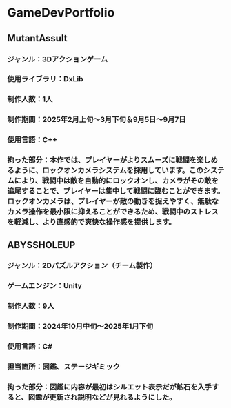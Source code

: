 # GameDevPortfolio
## MutantAssult
### ジャンル：3Dアクションゲーム
### 使用ライブラリ：DxLib
### 制作人数：1人
### 制作期間：2025年2月上旬～3月下旬＆9月5日～9月7日
### 使用言語：C++
### 拘った部分：本作では、プレイヤーがよりスムーズに戦闘を楽しめるように、ロックオンカメラシステムを採用しています。このシステムにより、戦闘中は敵を自動的にロックオンし、カメラがその敵を追尾することで、プレイヤーは集中して戦闘に臨むことができます。ロックオンカメラは、プレイヤーが敵の動きを捉えやすく、無駄なカメラ操作を最小限に抑えることができるため、戦闘中のストレスを軽減し、より直感的で爽快な操作感を提供します。
## ABYSSHOLEUP
### ジャンル：2Dパズルアクション（チーム製作）
### ゲームエンジン：Unity
### 制作人数：9人
### 制作期間：2024年10月中旬～2025年1月下旬
### 使用言語：C#
### 担当箇所：図鑑、ステージギミック
### 拘った部分：図鑑に内容が最初はシルエット表示だが鉱石を入手すると、図鑑が更新され説明などが見れるようにした。
